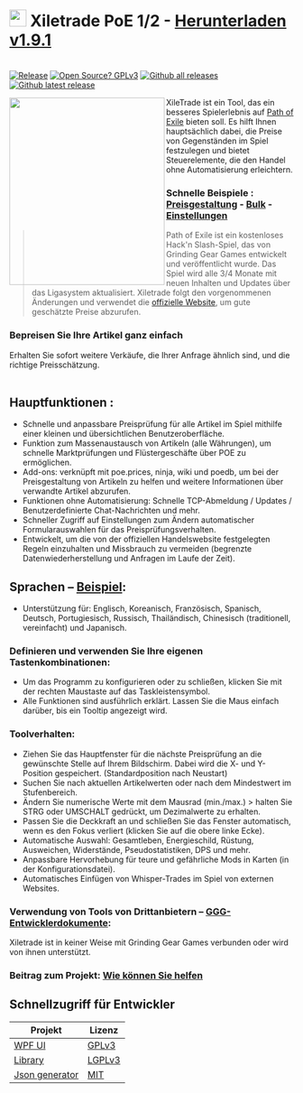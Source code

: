 # <img src="https://i.imgur.com/dhWQgtY.png" width="30" height="30"> Xiletrade PoE 1/2 - [Herunterladen v1.9.1](https://github.com/maxensas/xiletrade/releases/download/1.9.1/Xiletrade_win-x64.7z)  

[<img width="20" height="15" src="https://user-images.githubusercontent.com/62154281/104107842-feae5080-52bf-11eb-8e8f-d8827f1f0334.png">](https://github.com/maxensas/xiletrade)
[<img width="20" height="15" src="https://user-images.githubusercontent.com/62154281/104107838-fd7d2380-52bf-11eb-8d47-f949fd7a3b58.png">](https://github.com/maxensas/xiletrade/blob/master/readme/README.kr.md)
[<img width="20" height="15" src="https://user-images.githubusercontent.com/62154281/104107835-fd7d2380-52bf-11eb-8e08-614b2610eca4.png">](https://github.com/maxensas/xiletrade/blob/master/readme/README.fr.md)
[<img width="20" height="15" src="https://user-images.githubusercontent.com/62154281/104107839-fe15ba00-52bf-11eb-807e-25088a595f33.png">](https://github.com/maxensas/xiletrade/blob/master/readme/README.es.md)
[<img width="20" height="15" src="https://user-images.githubusercontent.com/62154281/104107836-fd7d2380-52bf-11eb-8ba2-bcdc04dab8b9.png">](https://github.com/maxensas/xiletrade/blob/master/readme/README.de.md)
[<img width="20" height="15" src="https://user-images.githubusercontent.com/62154281/104107833-fce48d00-52bf-11eb-896a-c5671965cb51.png">](https://github.com/maxensas/xiletrade/blob/master/readme/README.pt.md)
[<img width="20" height="15" src="https://user-images.githubusercontent.com/62154281/104107837-fd7d2380-52bf-11eb-8df0-091c9d9cc05a.png">](https://github.com/maxensas/xiletrade/blob/master/readme/README.ru.md)
[<img width="20" height="15" src="https://user-images.githubusercontent.com/62154281/104107841-feae5080-52bf-11eb-8ca7-1f402cbf6e5e.png">](https://github.com/maxensas/xiletrade/blob/master/readme/README.th.md)
[<img width="20" height="15" src="https://user-images.githubusercontent.com/62154281/104107840-fe15ba00-52bf-11eb-939e-d98bba60877d.png">](https://github.com/maxensas/xiletrade/blob/master/readme/README.tw.md)
[<img width="20" height="15" src="https://user-images.githubusercontent.com/62154281/104107834-fce48d00-52bf-11eb-8902-02d5a6d457c8.png">](https://github.com/maxensas/xiletrade/blob/master/readme/README.cn.md)
[<img width="20" height="15" src="https://user-images.githubusercontent.com/62154281/222918792-06b9c888-bb96-40af-a27c-68b664fe60b5.png">](https://github.com/maxensas/xiletrade/blob/master/readme/README.jp.md)<br>
[![Release](https://img.shields.io/github/release/maxensas/xiletrade.svg)](https://github.com/maxensas/xiletrade/releases/) 
[![Open Source? GPLv3](https://badgen.net/badge/Open%20Source%20%3F/GPLv3/green?icon=github)](https://github.com/maxensas/xiletrade/tree/master/src)
[![Github all releases](https://img.shields.io/github/downloads/maxensas/xiletrade/total.svg)](https://GitHub.com/maxensas/xiletrade/releases/) [![Github latest release](https://img.shields.io/github/downloads/maxensas/xiletrade/latest/total.svg)](https://GitHub.com/maxensas/xiletrade/releases/)

<img align="left" width="275" height="332" src="https://user-images.githubusercontent.com/62154281/120824871-221cb500-c559-11eb-9958-841dbc26dc90.png">

XileTrade ist ein Tool, das ein besseres Spielerlebnis auf [Path of Exile](https://de.pathofexile.com/) bieten soll. Es hilft Ihnen hauptsächlich dabei, die Preise von Gegenständen im Spiel festzulegen und bietet Steuerelemente, die den Handel ohne Automatisierung erleichtern.
### Schnelle Beispiele : [Preisgestaltung](https://youtu.be/4mP3uOsr8oc) - [Bulk](https://youtu.be/6yuLZXTho-A) - [Einstellungen](https://youtu.be/libdIjrNM-8 )<br>
> Path of Exile ist ein kostenloses Hack'n Slash-Spiel, das von Grinding Gear Games entwickelt und veröffentlicht wurde. Das Spiel wird alle 3/4 Monate mit neuen Inhalten und Updates über das Ligasystem aktualisiert.
> Xiletrade folgt den vorgenommenen Änderungen und verwendet die [offizielle Website](https://de.pathofexile.com/trade/search/), um gute geschätzte Preise abzurufen.

### Bepreisen Sie Ihre Artikel ganz einfach
Erhalten Sie sofort weitere Verkäufe, die Ihrer Anfrage ähnlich sind, und die richtige Preisschätzung.<br> <br>

## Hauptfunktionen :
* Schnelle und anpassbare Preisprüfung für alle Artikel im Spiel mithilfe einer kleinen und übersichtlichen Benutzeroberfläche.
* Funktion zum Massenaustausch von Artikeln (alle Währungen), um schnelle Marktprüfungen und Flüstergeschäfte über POE zu ermöglichen.
* Add-ons: verknüpft mit poe.prices, ninja, wiki und poedb, um bei der Preisgestaltung von Artikeln zu helfen und weitere Informationen über verwandte Artikel abzurufen.
* Funktionen ohne Automatisierung: Schnelle TCP-Abmeldung / Updates / Benutzerdefinierte Chat-Nachrichten und mehr.
* Schneller Zugriff auf Einstellungen zum Ändern automatischer Formularauswahlen für das Preisprüfungsverhalten.
* Entwickelt, um die von der offiziellen Handelswebsite festgelegten Regeln einzuhalten und Missbrauch zu vermeiden (begrenzte Datenwiederherstellung und Anfragen im Laufe der Zeit).

## Sprachen – [Beispiel](https://github.com/maxensas/xiletrade/blob/master/LANGUAGES.md):
* Unterstützung für: Englisch, Koreanisch, Französisch, Spanisch, Deutsch, Portugiesisch, Russisch, Thailändisch, Chinesisch (traditionell, vereinfacht) und Japanisch.

### Definieren und verwenden Sie Ihre eigenen Tastenkombinationen:
* Um das Programm zu konfigurieren oder zu schließen, klicken Sie mit der rechten Maustaste auf das Taskleistensymbol.
* Alle Funktionen sind ausführlich erklärt. Lassen Sie die Maus einfach darüber, bis ein Tooltip angezeigt wird.

### Toolverhalten:
* Ziehen Sie das Hauptfenster für die nächste Preisprüfung an die gewünschte Stelle auf Ihrem Bildschirm. Dabei wird die X- und Y-Position gespeichert. (Standardposition nach Neustart)
* Suchen Sie nach aktuellen Artikelwerten oder nach dem Mindestwert im Stufenbereich.
* Ändern Sie numerische Werte mit dem Mausrad (min./max.) > halten Sie STRG oder UMSCHALT gedrückt, um Dezimalwerte zu erhalten.
* Passen Sie die Deckkraft an und schließen Sie das Fenster automatisch, wenn es den Fokus verliert (klicken Sie auf die obere linke Ecke).
* Automatische Auswahl: Gesamtleben, Energieschild, Rüstung, Ausweichen, Widerstände, Pseudostatistiken, DPS und mehr.
* Anpassbare Hervorhebung für teure und gefährliche Mods in Karten (in der Konfigurationsdatei).
* Automatisches Einfügen von Whisper-Trades im Spiel von externen Websites.

### Verwendung von Tools von Drittanbietern – [GGG-Entwicklerdokumente](https://www.pathofexile.com/developer/docs/index#policy):
Xiletrade ist in keiner Weise mit Grinding Gear Games verbunden oder wird von ihnen unterstützt.<br>

### Beitrag zum Projekt: [Wie können Sie helfen](https://github.com/maxensas/xiletrade/blob/master/CONTRIBUTING.md)

## Schnellzugriff für Entwickler
| Projekt | Lizenz |
|---------|---------|
| [WPF UI](https://github.com/maxensas/xiletrade/tree/master/src/Xiletrade) | [GPLv3](https://github.com/maxensas/xiletrade/blob/master/licenses/LICENSE_Xiletrade) |
| [Library](https://github.com/maxensas/xiletrade/tree/master/src/Xiletrade.Library) | [LGPLv3](https://github.com/maxensas/xiletrade/blob/master/licenses/LICENSE_XiletradeLibrary) |
| [Json generator](https://github.com/maxensas/xiletrade/tree/master/src/Xiletrade.Json) | [MIT](https://github.com/maxensas/xiletrade/blob/master/licenses/LICENSE_XiletradeJson) |